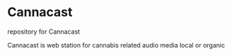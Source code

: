 # Cannacast
repository for Cannacast



Cannacast is 
  web station for cannabis related audio media
  local or organic
  







